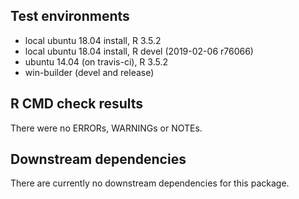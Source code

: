 ## Test environments

* local ubuntu 18.04 install, R 3.5.2
* local ubuntu 18.04 install, R devel (2019-02-06 r76066)
* ubuntu 14.04 (on travis-ci), R 3.5.2
* win-builder (devel and release)


## R CMD check results

There were no ERRORs, WARNINGs or NOTEs. 


## Downstream dependencies

There are currently no downstream dependencies for this package.
